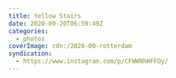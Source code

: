 ```yaml
---
title: Yellow Stairs
date: 2020-09-20T06:59:49Z
categories:
  - photos
coverImage: cdn:/2020-09-rotterdam
syndication:
  - https://www.instagram.com/p/CFWWNhHFFOy/
---
```

